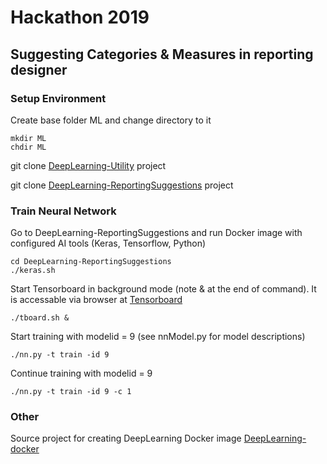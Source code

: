 # Hackathon 2019 
## Suggesting Categories & Measures in reporting designer 



### Setup Environment
Create base folder ML and change directory to it
```
mkdir ML
chdir ML
```
git clone [DeepLearning-Utility](http://gerrit.synisys.com/#/admin/projects/DeepLearning-Utility) project
	

git clone [DeepLearning-ReportingSuggestions](http://gerrit.synisys.com/#/admin/projects/DeepLearning-ReportingSuggestions) project 
	
### Train Neural Network
Go to DeepLearning-ReportingSuggestions and run Docker image with configured AI tools (Keras, Tensorflow, Python)
```
cd DeepLearning-ReportingSuggestions 
./keras.sh
```

Start Tensorboard in background mode (note & at the end of command). It is accessable  via browser at [Tensorboard](http://localhost:6006/#)
```
./tboard.sh &
```
Start training with modelid = 9 (see nnModel.py for model descriptions)
```
./nn.py -t train -id 9
```
Continue training with modelid = 9
```
./nn.py -t train -id 9 -c 1
```

### Other
Source project for creating DeepLearning Docker image [DeepLearning-docker](http://gerrit.synisys.com/#/admin/projects/DeepLearning-docker) 


